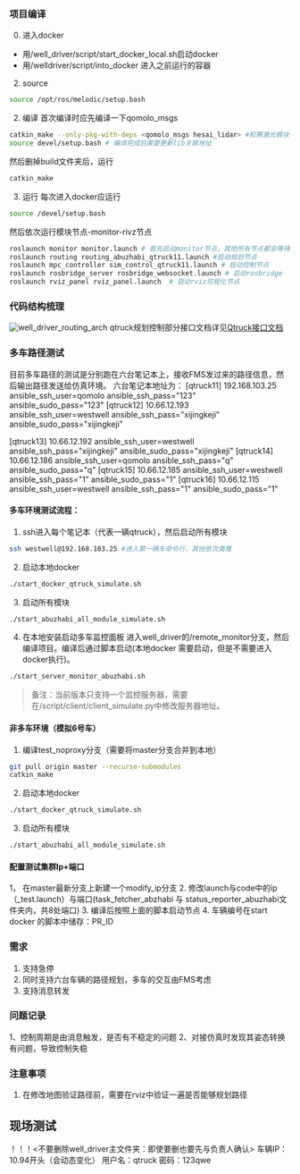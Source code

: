 ### 项目编译
0. 进入docker
- 用/well_driver/script/start_docker_local.sh启动docker
- 用/welldriver/script/into_docker 进入之前运行的容器
2. source
```bash
source /opt/ros/melodic/setup.bash
```
2. 编译
首次编译时应先编译一下qomolo_msgs
```bash
catkin_make --only-pkg-with-deps <qomolo_msgs hesai_lidar> #和赛激光模块也需要重新编译
source devel/setup.bash # 编译完成后需要更新lib关联地址
```
然后删掉build文件夹后，运行
```bash
catkin_make
```
3. 运行
每次进入docker应运行
```bash
source /devel/setup.bash
```
然后依次运行模块节点-monitor-rivz节点
```bash
roslaunch monitor monitor.launch # 首先启动monitor节点，其他所有节点都会等待该节点
roslaunch routing routing_abuzhabi_qtruck11.launch #启动规划节点
roslaunch mpc_controller sim_control_qtruck11.launch # 启动控制节点
roslaunch rosbridge_server rosbridge_websocket.launch # 启动rosbridge
roslaunch rviz_panel rviz_panel.launch  # 启动rviz可视化节点
```

### 代码结构梳理
![well_driver_routing_arch](well_driver_routing_arch.png)
qtruck规划控制部分接口文档详见[Qtruck接口文档](Qtruck接口文档.md)
### 多车路径测试
目前多车路径的测试是分别跑在六台笔记本上，接收FMS发过来的路径信息，然后输出路径发送给仿真环境。
六台笔记本地址为：
[qtruck11]
192.168.103.25 ansible_ssh_user=qomolo ansible_ssh_pass="123" ansible_sudo_pass="123"
[qtruck12]
10.66.12.193 ansible_ssh_user=westwell ansible_ssh_pass="xijingkeji" ansible_sudo_pass="xijingkeji"

[qtruck13]
10.66.12.192 ansible_ssh_user=westwell ansible_ssh_pass="xijingkeji" ansible_sudo_pass="xijingkeji"
[qtruck14]
10.66.12.186 ansible_ssh_user=qomolo ansible_ssh_pass="q" ansible_sudo_pass="q"
[qtruck15]
10.66.12.185 ansible_ssh_user=westwell ansible_ssh_pass="1" ansible_sudo_pass="1"
[qtruck16]
10.66.12.115 ansible_ssh_user=westwell ansible_ssh_pass="1" ansible_sudo_pass="1"
#### 多车环境测试流程：
1. ssh进入每个笔记本（代表一辆qtruck），然后启动所有模块
```bash
ssh westwell@192.168.103.25 #进入第一辆车命令行，其他依次类推
```
2. 启动本地docker
```bash
./start_docker_qtruck_simulate.sh
```
3. 启动所有模块
```bash
./start_abuzhabi_all_module_simulate.sh
```
4. 在本地安装启动多车监控面板
进入well_driver的/remote_monitor分支，然后编译项目。编译后通过脚本启动(本地docker 需要启动，但是不需要进入docker执行)。
```bash
./start_server_monitor_abuzhabi.sh
```
> 备注：当前版本只支持一个监控服务器，需要在/script/client/client_simulate.py中修改服务器地址。
#### 非多车环境（模拟6号车）
1. 编译test_noproxy分支（需要将master分支合并到本地）
```bash
git pull origin master --recurse-submodules
catkin_make
```
2. 启动本地docker
```bash
./start_docker_qtruck_simulate.sh
```
3. 启动所有模块
```bash
./start_abuzhabi_all_module_simulate.sh
```
#### 配置测试集群Ip+端口
1， 在master最新分支上新建一个modify_ip分支
2. 修改launch与code中的ip（_test.launch）与端口(task_fetcher_abzhabi 与 status_reporter_abuzhabi文件夹内，共8处端口)
3. 编译后按照上面的脚本启动节点
4. 车辆编号在start docker 的脚本中储存：PR_ID
### 需求
1. 支持急停
2. 同时支持六台车辆的路径规划，多车的交互由FMS考虑
3. 支持消息转发
### 问题记录
1、控制周期是由消息触发，是否有不稳定的问题
2、对接仿真时发现其姿态转换有问题，导致控制失稳
### 注意事项
1. 在修改地图验证路径前，需要在rviz中验证一遍是否能够规划路径

## 现场测试
！！！<不要删除well_driver主文件夹：即使要删也要先与负责人确认>
车辆IP：10.94开头（会动态变化）
用户名：qtruck 密码：123qwe
